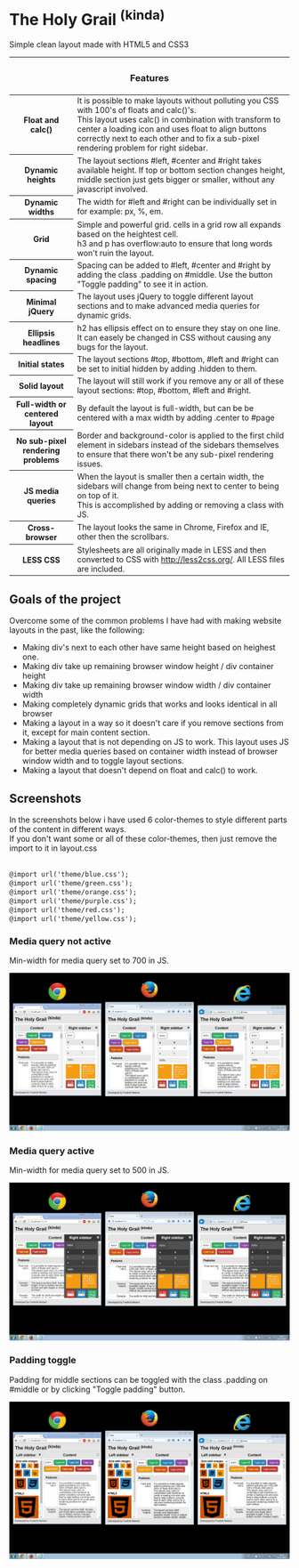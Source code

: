 <h1>The Holy Grail <sup>(kinda)</sup></h1>

<p>Simple clean layout made with HTML5 and CSS3</p>

<table>
    <thead>
        <tr>
            <th colspan="2"><h3>Features</h3></th>
        </tr>
    </thead>
    <tbody>
        <tr>
            <th>Float and calc()</th>
            <td>
                It is possible to make layouts without polluting you CSS with 100's of floats and calc()'s.<br />
                This layout uses calc() in combination with transform to center a loading icon and uses float to align buttons correctly next to each other and to fix a sub-pixel rendering problem for right sidebar.
            </td>
        </tr>
        <tr>
            <th>Dynamic heights</th>
            <td>The layout sections #left, #center and #right takes available height. If top or bottom section changes height, middle section just gets bigger or smaller, without any javascript involved.</td>
        </tr>
        <tr>
            <th>Dynamic widths</th>
            <td>The width for #left and #right can be individually set in for example: px, %, em.</td>
        </tr>
        <tr>
            <th>Grid</th>
            <td>Simple and powerful grid. cells in a grid row all expands based on the heightest cell.<br />
            h3 and p has overflow:auto to ensure that long words won't ruin the layout.</td>
        </tr>
        <tr>
            <th>Dynamic spacing</th>
            <td>Spacing can be added to #left, #center and #right by adding the class .padding on #middle. Use the button "Toggle padding" to see it in action.</td>
        </tr>
        <tr>
            <th>Minimal jQuery</th>
            <td>The layout uses jQuery to toggle different layout sections and to make advanced media queries for dynamic grids.</td>
        </tr>
        <tr>
            <th>Ellipsis headlines</th>
            <td>h2 has ellipsis effect on to ensure they stay on one line. It can easely be changed in CSS without causing any bugs for the layout.</td>
        </tr>
        <tr>
            <th>Initial states</th>
            <td>The layout sections #top, #bottom, #left and #right can be set to initial hidden by adding .hidden to them.</td>
        </tr>
        <tr>
            <th>Solid layout</th>
            <td>The layout will still work if you remove any or all of these layout sections: #top, #bottom, #left and #right.</td>
        </tr>
        <tr>
            <th>Full-width or centered layout</th>
            <td>By default the layout is full-width, but can be be centered with a max width by adding .center to #page</td>
        </tr>
        <tr>
            <th>No sub-pixel rendering problems</th>
            <td>Border and background-color is applied to the first child element in sidebars instead of the sidebars themselves to ensure that there won't be any sub-pixel rendering issues.</td>
        </tr>
        <tr>
            <th>JS media queries</th>
            <td>
                When the layout is smaller then a certain width, the sidebars will change from being next to center to being on top of it.<br />
                This is accomplished by adding or removing a class with JS.
            </td>
        </tr>
        <tr>
            <th>Cross-browser</th>
            <td>The layout looks the same in Chrome, Firefox and IE, other then the scrollbars.</td>
        </tr>
        <tr>
            <th>LESS CSS</th>
            <td>Stylesheets are all originally made in LESS and then converted to CSS with <a href="http://less2css.org/" target="_blank">http://less2css.org/</a>. All LESS files are included.</td>
        </tr>
    </tbody>
</table>

<h2>Goals of the project</h2>
<p>Overcome some of the common problems I have had with making website layouts in the past, like the following:</p>
<ul>
<li>Making div's next to each other have same height based on heighest one.</li>
<li>Making div take up remaining browser window height / div container height</li>
<li>Making div take up remaining browser window width / div container width</li>
<li>Making completely dynamic grids that works and looks identical in all browser</li>
<li>Making a layout in a way so it doesn't care if you remove sections from it, except for main content section.</li>
<li>Making a layout that is not depending on JS to work. This layout uses JS for better media queries based on container width instead of browser window width and to toggle layout sections.</li>
<li>Making a layout that doesn't depend on float and calc() to work.</li>
</ul>

<h2>Screenshots</h2>
<p>In the screenshots below i have used 6 color-themes to style different parts of the content in different ways.<br />
If you don't want some or all of these color-themes, then just remove the import to it in layout.css</p>
<pre><code>
@import url('theme/blue.css');
@import url('theme/green.css');
@import url('theme/orange.css');
@import url('theme/purple.css');
@import url('theme/red.css');
@import url('theme/yellow.css');
</code></pre>
<h3>Media query not active</h3>
<p>Min-width for media query set to 700 in JS.</p>
<img src="https://raw.githubusercontent.com/draxxdk/layout/master/img/screenshots/Image1.png" alt="" />
<h3>Media query active</h3>
<p>Min-width for media query set to 500 in JS.</p>
<img src="https://raw.githubusercontent.com/draxxdk/layout/master/img/screenshots/Image2.png" alt="" />
<h3>Padding toggle</h3>
<p>Padding for middle sections can be toggled with the class .padding on #middle or by clicking "Toggle padding" button.</p>
<img src="https://raw.githubusercontent.com/draxxdk/layout/master/img/screenshots/Image3.png" alt="" />
